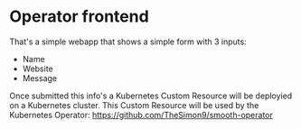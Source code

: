 # Operator frontend

That's a simple webapp that shows a simple form with 3 inputs:
- Name
- Website
- Message

Once submitted this info's a Kubernetes Custom Resource will be deployied on a Kubernetes cluster.
This Custom Resource will be used by the Kubernetes Operator: https://github.com/TheSimon9/smooth-operator
